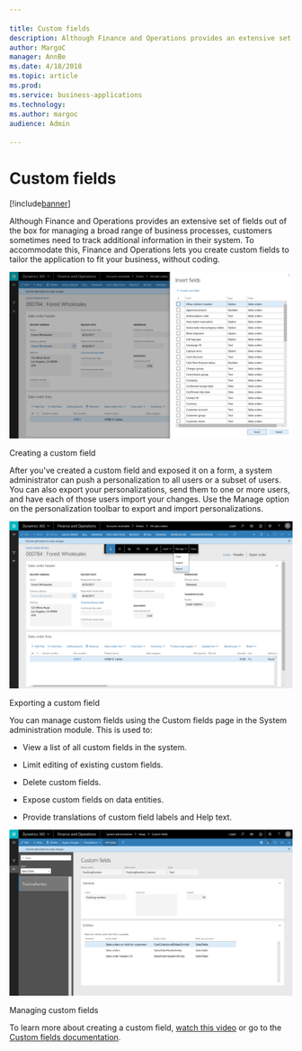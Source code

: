 ```yaml
---

title: Custom fields
description: Although Finance and Operations provides an extensive set of fields out of the box for managing a broad range of business processes, customers sometimes need to track additional information in their system.
author: MargoC
manager: AnnBe
ms.date: 4/18/2018
ms.topic: article
ms.prod: 
ms.service: business-applications
ms.technology: 
ms.author: margoc
audience: Admin

---
```

#  Custom fields




[!include[banner](../../includes/banner.md)]

Although Finance and Operations provides an extensive set of fields out of the
box for managing a broad range of business processes, customers sometimes need
to track additional information in their system. To accommodate this, Finance
and Operations lets you create custom fields to tailor the application to fit
your business, without coding.

![A screenshot showing how to add a custom field](media/custom-fields-1.png "A screenshot showing how to add a custom field")
<!-- FO_Adding custom fields_A.png -->


Creating a custom field

After you've created a custom field and exposed it on a form, a system
administrator can push a personalization to all users or a subset of users. You
can also export your personalizations, send them to one or more users, and have
each of those users import your changes. Use the Manage option on the
personalization toolbar to export and import personalizations.

![A screenshot showing how to export a custom field](media/custom-fields-2.png "A screenshot showing how to export a custom field")
<!-- FO_Adding custom fields_B.png -->


Exporting a custom field

You can manage custom fields using the Custom fields page in the System
administration module. This is used to:

-   View a list of all custom fields in the system.

-   Limit editing of existing custom fields.

-   Delete custom fields.

-   Expose custom fields on data entities.

-   Provide translations of custom field labels and Help text.

![A screenshot showing how to manage custom fields](media/custom-fields-3.png "A screenshot showing how to manage custom fields")
<!-- FO_Adding custom fields_C.png -->


Managing custom fields

To learn more about creating a custom field, [watch this
video](https://www.youtube.com/watch?v=gWSGZI9Vtnc) or go to the [Custom fields
documentation](https://docs.microsoft.com/en-us/dynamics365/unified-operations/fin-and-ops/get-started/user-defined-fields).
